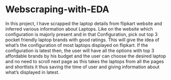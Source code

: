 # Webscraping-with-EDA
In this project, I have scrapped the laptop details from flipkart website and inferred various information about Laptops. Like on the website which configuration is majorly present and in that Configuration, pick out top 3 pocket friendly laptop brands with good ratings. This will give the idea of what’s the configuration of most laptops displayed on flipkart. If the configuration is latest then, the user will have all the options with top 3 affordable brands by his budget and the user can choose the desired laptop and no need to scroll next page as this takes the laptops from all the pages and shortlists it thus saving the time of user and giving information about what’s displayed in latest.
